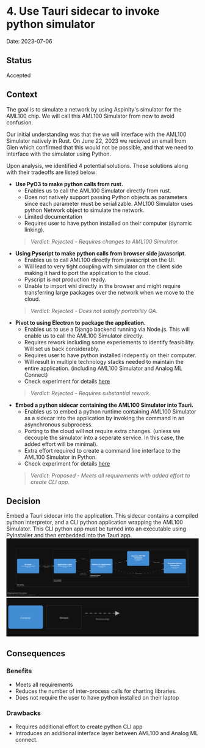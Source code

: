 # 4. Use Tauri sidecar to invoke python simulator

Date: 2023-07-06

## Status

Accepted

## Context

The goal is to simulate a network by using Aspinity's simulator for the AML100 chip. We will call this AML100 Simulator from now to avoid confusion.

Our initial understanding was that the we will interface with the AML100 Simulator natively in Rust.
On June 22, 2023 we recieved an email from Glen which confirmed that this would not be possible, and that we need to interface with the simulator using Python.

Upon analysis, we identified 4 potential solutions. These solutions along with their tradeoffs are listed below:

- **Use PyO3 to make python calls from rust.**
  - Enables us to call the AML100 Simulator directly from rust.
  - Does not natively support passing Python objects as parameters since each parameter must be serializable. AML100 Simulator uses python Network object to simulate the network.
  - Limited documentation
  - Requires user to have python installed on their computer (dynamic linking).
  > *Verdict: Rejected - Requires changes to AML100 Simulator.*
- **Using Pyscript to make python calls from browser side javascript.**
  - Enables us to call AML100 directly from javascript on the UI.
  - Will lead to very tight coupling with simulator on the client side making it hard to port the application to the cloud.
  - Pyscript is not production ready.
  - Unable to import whl directly in the browser and might require transferring large packages over the network when we move to the cloud.
  > *Verdict: Rejected - Does not satisfy portability QA.*
- **Pivot to using Electron to package the application.**
  - Enables us to use a Django backend running via Node.js. This will enable us to call the AML100 Simulator directly.
  - Requires rework including some experiements to identify feasibility. Will set us back considerably.
  - Requires user to have python installed indepently on their computer.
  - Will result in multiple technology stacks needed to maintain the entire application. (including AML100 Simulator and Analog ML Connect)
  - Check experiment for details [here](https://aspinity-mse-2023.atlassian.net/browse/A2M-494)
  > *Verdict: Rejected - Requires substantial rework.*
- **Embed a python sidecar containing the AML100 Simulator into Tauri.**
  - Enables us to embed a python runtime containing AML100 Simulator as a sidecar into the application by invoking the command in an asynchronous subprocess.
  - Porting to the cloud will not require extra changes. (unless we decouple the simulator into a seperate service. In this case, the added effort will be minimal).
  - Extra effort required to create a command line interface to the AML100 Simulator in Python.
  - Check experiment for details [here](https://aspinity-mse-2023.atlassian.net/browse/A2M-186)
  > *Verdict: Proposed - Meets all requirements with added effort to create CLI app.*

## Decision

Embed a Tauri sidecar into the application. This sidecar contains a compiled python interpretor, and a CLI python application wrapping the AML100 Simulator.
This CLI python app must be turned into an executable using PyInstaller and then embedded into the Tauri app.
![Sidecar representation](i0004-sidecar1.png)
![Legend](i0004-sidecar1-key.png)

## Consequences

### Benefits

- Meets all requirements
- Reduces the number of inter-process calls for charting libraries.
- Does not require the user to have python installed on their laptop

### Drawbacks

- Requires additional effort to create python CLI app
- Introduces an additional interface layer between AML100 and Analog ML connect.